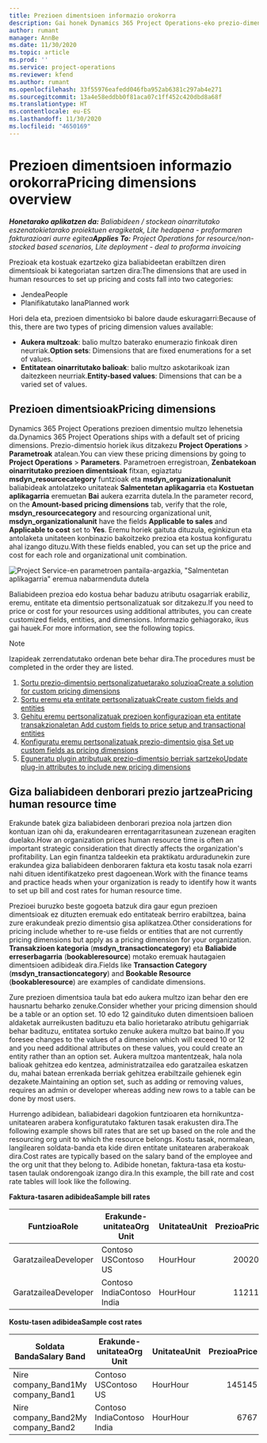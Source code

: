 ```yaml
---
title: Prezioen dimentsioen informazio orokorra
description: Gai honek Dynamics 365 Project Operations-eko prezio-dimentsioei buruzko informazioa eskaintzen du.
author: rumant
manager: AnnBe
ms.date: 11/30/2020
ms.topic: article
ms.prod: ''
ms.service: project-operations
ms.reviewer: kfend
ms.author: rumant
ms.openlocfilehash: 33f55976eafedd046fba952ab6381c297ab4e271
ms.sourcegitcommit: 13a4e58eddbb0f81aca07c1ff452c420dbd8a68f
ms.translationtype: HT
ms.contentlocale: eu-ES
ms.lasthandoff: 11/30/2020
ms.locfileid: "4650169"
---
```

# <a name="pricing-dimensions-overview"></a><span data-ttu-id="69a82-103">Prezioen dimentsioen informazio orokorra</span><span class="sxs-lookup"><span data-stu-id="69a82-103">Pricing dimensions overview</span></span>

<span data-ttu-id="69a82-104">_**Honetarako aplikatzen da:** Baliabideen / stockean oinarritutako eszenatokietarako proiektuen eragiketak, Lite hedapena - proformaren fakturazioari aurre egitea_</span><span class="sxs-lookup"><span data-stu-id="69a82-104">_**Applies To:** Project Operations for resource/non-stocked based scenarios, Lite deployment - deal to proforma invoicing_</span></span>

<span data-ttu-id="69a82-105">Prezioak eta kostuak ezartzeko giza baliabideetan erabiltzen diren dimentsioak bi kategoriatan sartzen dira:</span><span class="sxs-lookup"><span data-stu-id="69a82-105">The dimensions that are used in human resources to set up pricing and costs fall into two categories:</span></span>

- <span data-ttu-id="69a82-106">Jendea</span><span class="sxs-lookup"><span data-stu-id="69a82-106">People</span></span>
- <span data-ttu-id="69a82-107">Planifikatutako lana</span><span class="sxs-lookup"><span data-stu-id="69a82-107">Planned work</span></span>

<span data-ttu-id="69a82-108">Hori dela eta, prezioen dimentsioko bi balore daude eskuragarri:</span><span class="sxs-lookup"><span data-stu-id="69a82-108">Because of this, there are two types of pricing dimension values available:</span></span>

- <span data-ttu-id="69a82-109">**Aukera multzoak**: balio multzo baterako enumerazio finkoak diren neurriak.</span><span class="sxs-lookup"><span data-stu-id="69a82-109">**Option sets**: Dimensions that are fixed enumerations for a set of values.</span></span>
- <span data-ttu-id="69a82-110">**Entitatean oinarritutako balioak**: balio multzo askotarikoak izan daitezkeen neurriak.</span><span class="sxs-lookup"><span data-stu-id="69a82-110">**Entity-based values**: Dimensions that can be a varied set of values.</span></span>

## <a name="pricing-dimensions"></a><span data-ttu-id="69a82-111">Prezioen dimentsioak</span><span class="sxs-lookup"><span data-stu-id="69a82-111">Pricing dimensions</span></span>

<span data-ttu-id="69a82-112">Dynamics 365 Project Operations prezioen dimentsio multzo lehenetsia da.</span><span class="sxs-lookup"><span data-stu-id="69a82-112">Dynamics 365 Project Operations ships with a default set of pricing dimensions.</span></span> <span data-ttu-id="69a82-113">Prezio-dimentsio horiek ikus ditzakezu **Project Operations** > **Parametroak** atalean.</span><span class="sxs-lookup"><span data-stu-id="69a82-113">You can view these pricing dimensions by going to **Project Operations** > **Parameters**.</span></span> <span data-ttu-id="69a82-114">Parametroen erregistroan, **Zenbatekoan oinarritutako prezioen dimentsioak** fitxan, egiaztatu **msdyn_resourcecategory** funtzioak eta **msdyn_organizationalunit** baliabideak antolatzeko unitateak **Salmentetan aplikagarria** eta **Kostuetan aplikagarria** eremuetan **Bai** aukera ezarrita dutela.</span><span class="sxs-lookup"><span data-stu-id="69a82-114">In the parameter record, on the **Amount-based pricing dimensions** tab, verify that the role, **msdyn_resourcecategory** and resourcing organizational unit, **msdyn_organizationalunit** have the fields **Applicable to sales** and **Applicable to cost** set to **Yes**.</span></span> <span data-ttu-id="69a82-115">Eremu horiek gaituta dituzula, eginkizun eta antolaketa unitateen konbinazio bakoitzeko prezioa eta kostua konfiguratu ahal izango dituzu.</span><span class="sxs-lookup"><span data-stu-id="69a82-115">With these fields enabled, you can set up the price and cost for each role and organizational unit combination.</span></span>

![Project Service-en parametroen pantaila-argazkia, "Salmentetan aplikagarria" eremua nabarmenduta dutela](media/PS-OOB-parameters.png)

<span data-ttu-id="69a82-117">Baliabideen prezioa edo kostua behar baduzu atributu osagarriak erabiliz, eremu, entitate eta dimentsio pertsonalizatuak sor ditzakezu.</span><span class="sxs-lookup"><span data-stu-id="69a82-117">If you need to price or cost for your resources using additional attributes, you can create customized fields, entities, and dimensions.</span></span> <span data-ttu-id="69a82-118">Informazio gehiagorako, ikus gai hauek.</span><span class="sxs-lookup"><span data-stu-id="69a82-118">For more information, see the following topics.</span></span> 
  
  > [!NOTE]
  > <span data-ttu-id="69a82-119">Izapideak zerrendatutako ordenan bete behar dira.</span><span class="sxs-lookup"><span data-stu-id="69a82-119">The procedures must be completed in the order they are listed.</span></span>

1. [<span data-ttu-id="69a82-120">Sortu prezio-dimentsio pertsonalizatuetarako soluzioa</span><span class="sxs-lookup"><span data-stu-id="69a82-120">Create a solution for custom pricing dimensions</span></span>](../sales/create-solution-custompd.md)
2. [<span data-ttu-id="69a82-121">Sortu eremu eta entitate pertsonalizatuak</span><span class="sxs-lookup"><span data-stu-id="69a82-121">Create custom fields and entities</span></span>](create-custom-fields-entities-pricing-dimensions.md)
3. [<span data-ttu-id="69a82-122">Gehitu eremu pertsonalizatuak prezioen konfigurazioan eta entitate transakzionaletan </span><span class="sxs-lookup"><span data-stu-id="69a82-122">Add custom fields to price setup and transactional entities</span></span>](add-custom-fields-price-setup-transactional-entities.md)
4. [<span data-ttu-id="69a82-123">Konfiguratu eremu pertsonalizatuak prezio-dimentsio gisa </span><span class="sxs-lookup"><span data-stu-id="69a82-123">Set up custom fields as pricing dimensions</span></span>](set-up-custom-fields-pricing-dimensions.md)
5. [<span data-ttu-id="69a82-124">Eguneratu plugin atributuak prezio-dimentsio berriak sartzeko</span><span class="sxs-lookup"><span data-stu-id="69a82-124">Update plug-in attributes to include new pricing dimensions</span></span>](update-plugin-attributes-pd.md)


## <a name="pricing-human-resource-time"></a><span data-ttu-id="69a82-125">Giza baliabideen denborari prezio jartzea</span><span class="sxs-lookup"><span data-stu-id="69a82-125">Pricing human resource time</span></span>
<span data-ttu-id="69a82-126">Erakunde batek giza baliabideen denborari prezioa nola jartzen dion kontuan izan ohi da, erakundearen errentagarritasunean zuzenean eragiten duelako.</span><span class="sxs-lookup"><span data-stu-id="69a82-126">How an organization prices human resource time is often an important strategic consideration that directly affects the organization's profitability.</span></span> <span data-ttu-id="69a82-127">Lan egin finantza taldeekin eta praktikatu arduradunekin zure erakundea giza baliabideen denboraren faktura eta kostu tasak nola ezarri nahi dituen identifikatzeko prest dagoenean.</span><span class="sxs-lookup"><span data-stu-id="69a82-127">Work with the finance teams and practice heads when your organization is ready to identify how it wants to set up bill and cost rates for human resource time.</span></span>

<span data-ttu-id="69a82-128">Prezioei buruzko beste gogoeta batzuk dira gaur egun prezioen dimentsioak ez dituzten eremuak edo entitateak berriro erabiltzea, baina zure erakundeak prezio dimentsio gisa aplikatzea.</span><span class="sxs-lookup"><span data-stu-id="69a82-128">Other considerations for pricing include whether to re-use fields or entities that are not currently pricing dimensions but apply as a pricing dimension for your organization.</span></span> <span data-ttu-id="69a82-129">**Transakzioen kategoria** (**msdyn_transactioncategory**) eta **Baliabide erreserbagarria** (**bookableresource**) motako eremuak hautagaien dimentsioen adibideak dira.</span><span class="sxs-lookup"><span data-stu-id="69a82-129">Fields like **Transaction Category** (**msdyn_transactioncategory**) and **Bookable Resource** (**bookableresource**) are examples of candidate dimensions.</span></span> 

<span data-ttu-id="69a82-130">Zure prezioen dimentsioa taula bat edo aukera multzo izan behar den ere hausnartu beharko zenuke.</span><span class="sxs-lookup"><span data-stu-id="69a82-130">Consider whether your pricing dimension should be a table or an option set.</span></span> <span data-ttu-id="69a82-131">10 edo 12 gaindituko duten dimentsioen balioen aldaketak aurreikusten badituzu eta balio horietarako atributu gehigarriak behar badituzu, entitatea sortuko zenuke aukera multzo bat baino.</span><span class="sxs-lookup"><span data-stu-id="69a82-131">If you foresee changes to the values of a dimension which will exceed 10 or 12 and you need additional attributes on these values, you could create an entity rather than an option set.</span></span> <span data-ttu-id="69a82-132">Aukera multzoa mantentzeak, hala nola balioak gehitzea edo kentzea, administratzailea edo garatzailea eskatzen du, mahai batean errenkada berriak gehitzea erabiltzaile gehienek egin dezakete.</span><span class="sxs-lookup"><span data-stu-id="69a82-132">Maintaining an option set, such as adding or removing values, requires an admin or developer whereas adding new rows to a table can be done by most users.</span></span>

<span data-ttu-id="69a82-133">Hurrengo adibidean, baliabideari dagokion funtzioaren eta hornikuntza-unitatearen arabera konfiguratutako fakturen tasak erakusten dira.</span><span class="sxs-lookup"><span data-stu-id="69a82-133">The following example shows bill rates that are set up based on the role and the resourcing org unit to which the resource belongs.</span></span> <span data-ttu-id="69a82-134">Kostu tasak, normalean, langilearen soldata-banda eta kide diren entitate unitatearen araberakoak dira.</span><span class="sxs-lookup"><span data-stu-id="69a82-134">Cost rates are typically based on the salary band of the employee and the org unit that they belong to.</span></span> <span data-ttu-id="69a82-135">Adibide honetan, faktura-tasa eta kostu-tasen taulak ondorengoak izango dira.</span><span class="sxs-lookup"><span data-stu-id="69a82-135">In this example, the bill rate and cost rate tables will look like the following.</span></span>

<span data-ttu-id="69a82-136">**Faktura-tasaren adibidea**</span><span class="sxs-lookup"><span data-stu-id="69a82-136">**Sample bill rates**</span></span>

| <span data-ttu-id="69a82-137">Funtzioa</span><span class="sxs-lookup"><span data-stu-id="69a82-137">Role</span></span>        | <span data-ttu-id="69a82-138">Erakunde-unitatea</span><span class="sxs-lookup"><span data-stu-id="69a82-138">Org Unit</span></span>    |<span data-ttu-id="69a82-139">Unitatea</span><span class="sxs-lookup"><span data-stu-id="69a82-139">Unit</span></span>      |<span data-ttu-id="69a82-140">Prezioa</span><span class="sxs-lookup"><span data-stu-id="69a82-140">Price</span></span>      |<span data-ttu-id="69a82-141">Moneta</span><span class="sxs-lookup"><span data-stu-id="69a82-141">Currency</span></span>  |
| ------------|-------------|----------|----------:|----------|
| <span data-ttu-id="69a82-142">Garatzailea</span><span class="sxs-lookup"><span data-stu-id="69a82-142">Developer</span></span>   | <span data-ttu-id="69a82-143">Contoso US</span><span class="sxs-lookup"><span data-stu-id="69a82-143">Contoso US</span></span>  |<span data-ttu-id="69a82-144">Hour</span><span class="sxs-lookup"><span data-stu-id="69a82-144">Hour</span></span> | <span data-ttu-id="69a82-145">200</span><span class="sxs-lookup"><span data-stu-id="69a82-145">200</span></span>|<span data-ttu-id="69a82-146">USD</span><span class="sxs-lookup"><span data-stu-id="69a82-146">USD</span></span>     |
| <span data-ttu-id="69a82-147">Garatzailea</span><span class="sxs-lookup"><span data-stu-id="69a82-147">Developer</span></span>   | <span data-ttu-id="69a82-148">Contoso India</span><span class="sxs-lookup"><span data-stu-id="69a82-148">Contoso India</span></span> |<span data-ttu-id="69a82-149">Hour</span><span class="sxs-lookup"><span data-stu-id="69a82-149">Hour</span></span>|   <span data-ttu-id="69a82-150">112</span><span class="sxs-lookup"><span data-stu-id="69a82-150">112</span></span>|<span data-ttu-id="69a82-151">USD</span><span class="sxs-lookup"><span data-stu-id="69a82-151">USD</span></span>     |


<span data-ttu-id="69a82-152">**Kostu-tasen adibidea**</span><span class="sxs-lookup"><span data-stu-id="69a82-152">**Sample cost rates**</span></span>

| <span data-ttu-id="69a82-153">Soldata Banda</span><span class="sxs-lookup"><span data-stu-id="69a82-153">Salary Band</span></span>     | <span data-ttu-id="69a82-154">Erakunde-unitatea</span><span class="sxs-lookup"><span data-stu-id="69a82-154">Org Unit</span></span>    |<span data-ttu-id="69a82-155">Unitatea</span><span class="sxs-lookup"><span data-stu-id="69a82-155">Unit</span></span>      |<span data-ttu-id="69a82-156">Prezioa</span><span class="sxs-lookup"><span data-stu-id="69a82-156">Price</span></span>      |<span data-ttu-id="69a82-157">Moneta</span><span class="sxs-lookup"><span data-stu-id="69a82-157">Currency</span></span>  |
| ----------------|-------------|----------|----------:|----------|
| <span data-ttu-id="69a82-158">Nire company_Band1</span><span class="sxs-lookup"><span data-stu-id="69a82-158">My company_Band1</span></span> | <span data-ttu-id="69a82-159">Contoso US</span><span class="sxs-lookup"><span data-stu-id="69a82-159">Contoso US</span></span>  |<span data-ttu-id="69a82-160">Hour</span><span class="sxs-lookup"><span data-stu-id="69a82-160">Hour</span></span> | <span data-ttu-id="69a82-161">145</span><span class="sxs-lookup"><span data-stu-id="69a82-161">145</span></span>|<span data-ttu-id="69a82-162">USD</span><span class="sxs-lookup"><span data-stu-id="69a82-162">USD</span></span>     |
| <span data-ttu-id="69a82-163">Nire company_Band2</span><span class="sxs-lookup"><span data-stu-id="69a82-163">My company_Band2</span></span> | <span data-ttu-id="69a82-164">Contoso India</span><span class="sxs-lookup"><span data-stu-id="69a82-164">Contoso India</span></span> |<span data-ttu-id="69a82-165">Hour</span><span class="sxs-lookup"><span data-stu-id="69a82-165">Hour</span></span>|   <span data-ttu-id="69a82-166">67</span><span class="sxs-lookup"><span data-stu-id="69a82-166">67</span></span>|<span data-ttu-id="69a82-167">USD</span><span class="sxs-lookup"><span data-stu-id="69a82-167">USD</span></span>     |

